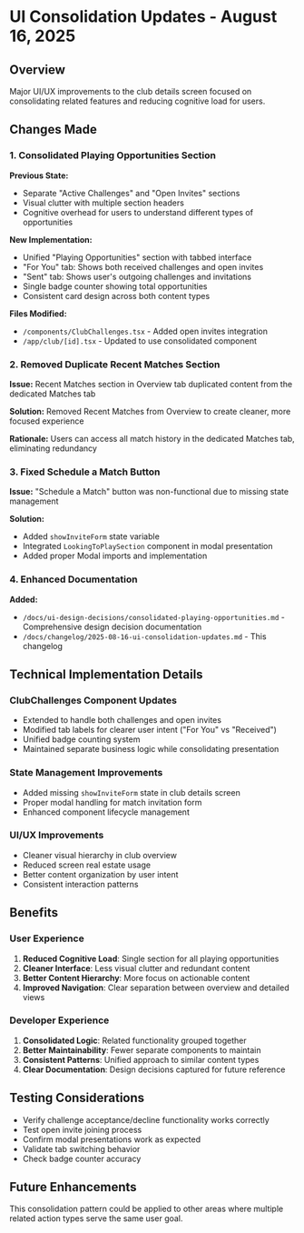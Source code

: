 # UI Consolidation Updates - August 16, 2025

## Overview
Major UI/UX improvements to the club details screen focused on consolidating related features and reducing cognitive load for users.

## Changes Made

### 1. Consolidated Playing Opportunities Section
**Previous State:**
- Separate "Active Challenges" and "Open Invites" sections
- Visual clutter with multiple section headers
- Cognitive overhead for users to understand different types of opportunities

**New Implementation:**
- Unified "Playing Opportunities" section with tabbed interface
- "For You" tab: Shows both received challenges and open invites
- "Sent" tab: Shows user's outgoing challenges and invitations
- Single badge counter showing total opportunities
- Consistent card design across both content types

**Files Modified:**
- `/components/ClubChallenges.tsx` - Added open invites integration
- `/app/club/[id].tsx` - Updated to use consolidated component

### 2. Removed Duplicate Recent Matches Section
**Issue:** Recent Matches section in Overview tab duplicated content from the dedicated Matches tab

**Solution:** Removed Recent Matches from Overview to create cleaner, more focused experience

**Rationale:** Users can access all match history in the dedicated Matches tab, eliminating redundancy

### 3. Fixed Schedule a Match Button
**Issue:** "Schedule a Match" button was non-functional due to missing state management

**Solution:** 
- Added `showInviteForm` state variable
- Integrated `LookingToPlaySection` component in modal presentation
- Added proper Modal imports and implementation

### 4. Enhanced Documentation
**Added:**
- `/docs/ui-design-decisions/consolidated-playing-opportunities.md` - Comprehensive design decision documentation
- `/docs/changelog/2025-08-16-ui-consolidation-updates.md` - This changelog

## Technical Implementation Details

### ClubChallenges Component Updates
- Extended to handle both challenges and open invites
- Modified tab labels for clearer user intent ("For You" vs "Received")
- Unified badge counting system
- Maintained separate business logic while consolidating presentation

### State Management Improvements
- Added missing `showInviteForm` state in club details screen
- Proper modal handling for match invitation form
- Enhanced component lifecycle management

### UI/UX Improvements
- Cleaner visual hierarchy in club overview
- Reduced screen real estate usage
- Better content organization by user intent
- Consistent interaction patterns

## Benefits

### User Experience
1. **Reduced Cognitive Load**: Single section for all playing opportunities
2. **Cleaner Interface**: Less visual clutter and redundant content
3. **Better Content Hierarchy**: More focus on actionable content
4. **Improved Navigation**: Clear separation between overview and detailed views

### Developer Experience
1. **Consolidated Logic**: Related functionality grouped together
2. **Better Maintainability**: Fewer separate components to maintain
3. **Consistent Patterns**: Unified approach to similar content types
4. **Clear Documentation**: Design decisions captured for future reference

## Testing Considerations
- Verify challenge acceptance/decline functionality works correctly
- Test open invite joining process
- Confirm modal presentations work as expected
- Validate tab switching behavior
- Check badge counter accuracy

## Future Enhancements
This consolidation pattern could be applied to other areas where multiple related action types serve the same user goal.